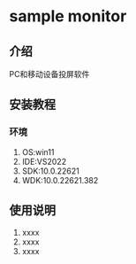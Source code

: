 # sample monitor

## 介绍
PC和移动设备投屏软件


## 安装教程
### 环境

1. OS:win11
2. IDE:VS2022
3. SDK:10.0.22621
4. WDK:10.0.22621.382

## 使用说明

1.  xxxx
2.  xxxx
3.  xxxx

